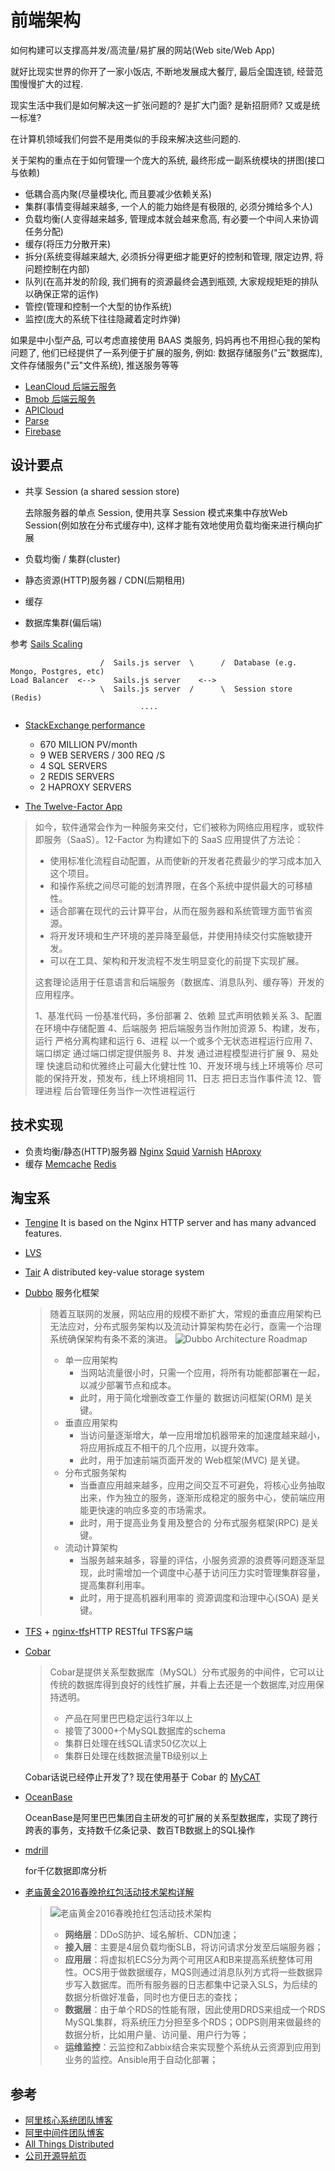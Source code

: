# 前端架构
如何构建可以支撑高并发/高流量/易扩展的网站(Web site/Web App)

就好比现实世界的你开了一家小饭店, 不断地发展成大餐厅, 最后全国连锁, 经营范围慢慢扩大的过程.

现实生活中我们是如何解决这一扩张问题的? 是扩大门面? 是新招厨师? 又或是统一标准?

在计算机领域我们何尝不是用类似的手段来解决这些问题的.

关于架构的重点在于如何管理一个庞大的系统, 最终形成一副系统模块的拼图(接口与依赖)
* 低耦合高内聚(尽量模块化, 而且要减少依赖关系)
* 集群(事情变得越来越多, 一个人的能力始终是有极限的, 必须分摊给多个人)
* 负载均衡(人变得越来越多, 管理成本就会越来愈高, 有必要一个中间人来协调任务分配)
* 缓存(将压力分散开来)
* 拆分(系统变得越来越大, 必须拆分得更细才能更好的控制和管理, 限定边界, 将问题控制在内部)
* 队列(在高并发的阶段, 我们拥有的资源最终会遇到瓶颈, 大家规规矩矩的排队以确保正常的运作)
* 管控(管理和控制一个大型的协作系统)
* 监控(庞大的系统下往往隐藏着定时炸弹)

如果是中小型产品, 可以考虑直接使用 BAAS 类服务, 妈妈再也不用担心我的架构问题了, 他们已经提供了一系列便于扩展的服务, 例如: 数据存储服务("云"数据库), 文件存储服务("云"文件系统), 推送服务等等
* [LeanCloud 后端云服务](https://leancloud.cn)
* [Bmob 后端云服务](http://www.bmob.cn/)
* [APICloud](http://apicloud.com/)
* [Parse](https://parse.com/)
* [Firebase](https://www.firebase.com/)

## 设计要点
* 共享 Session (a shared session store)
    
    去除服务器的单点 Session, 使用共享 Session 模式来集中存放Web Session(例如放在分布式缓存中), 这样才能有效地使用负载均衡来进行横向扩展
* 负载均衡 / 集群(cluster)
* 静态资源(HTTP)服务器 / CDN(后期租用)
* 缓存
* 数据库集群(偏后端)

参考 [Sails Scaling](http://sailsjs.org/documentation/concepts/deployment/scaling)

```
                    /  Sails.js server  \      /  Database (e.g. Mongo, Postgres, etc)
Load Balancer  <-->    Sails.js server    <-->    
                    \  Sails.js server  /      \  Session store (Redis)
                             ....
```

* [StackExchange performance](http://stackexchange.com/performance)
    * 670 MILLION PV/month
    * 9 WEB SERVERS / 300 REQ /S
    * 4 SQL SERVERS
    * 2 REDIS SERVERS
    * 2 HAPROXY SERVERS

* [The Twelve-Factor App](http://12factor.net/zh_cn/)
> 如今，软件通常会作为一种服务来交付，它们被称为网络应用程序，或软件即服务（SaaS）。12-Factor 为构建如下的 SaaS 应用提供了方法论：
> * 使用标准化流程自动配置，从而使新的开发者花费最少的学习成本加入这个项目。
> * 和操作系统之间尽可能的划清界限，在各个系统中提供最大的可移植性。
> * 适合部署在现代的云计算平台，从而在服务器和系统管理方面节省资源。
> * 将开发环境和生产环境的差异降至最低，并使用持续交付实施敏捷开发。
> * 可以在工具、架构和开发流程不发生明显变化的前提下实现扩展。
> 
> 这套理论适用于任意语言和后端服务（数据库、消息队列、缓存等）开发的应用程序。
>
> 1、基准代码 一份基准代码，多份部署
> 2、依赖 显式声明依赖关系
> 3、配置 在环境中存储配置
> 4、后端服务 把后端服务当作附加资源
> 5、构建，发布，运行 严格分离构建和运行
> 6、进程 以一个或多个无状态进程运行应用
> 7、端口绑定 通过端口绑定提供服务
> 8、并发 通过进程模型进行扩展
> 9、易处理 快速启动和优雅终止可最大化健壮性
> 10、开发环境与线上环境等价 尽可能的保持开发，预发布，线上环境相同
> 11、日志 把日志当作事件流
> 12、管理进程 后台管理任务当作一次性进程运行

## 技术实现
* 负责均衡/静态(HTTP)服务器
    [Nginx]()
    [Squid]()
    [Varnish]()
    [HAproxy]()
* 缓存
    [Memcache]()
    [Redis]()

## 淘宝系
* [Tengine](http://tengine.taobao.org/)
    It is based on the Nginx HTTP server and has many advanced features.
* [LVS](https://github.com/alibaba/LVS)
* [Tair](https://github.com/alibaba/tair)
    A distributed key-value storage system
* [Dubbo](https://github.com/alibaba/dubbo) 服务化框架

    > 随着互联网的发展，网站应用的规模不断扩大，常规的垂直应用架构已无法应对，分布式服务架构以及流动计算架构势在必行，亟需一个治理系统确保架构有条不紊的演进。
    > ![Dubbo Architecture Roadmap](http://dubbo.io/dubbo-architecture-roadmap.jpg-version=1&modificationDate=1331143666000.jpg)
    > 
    > * 单一应用架构
    >    * 当网站流量很小时，只需一个应用，将所有功能都部署在一起，以减少部署节点和成本。
    >    * 此时，用于简化增删改查工作量的 数据访问框架(ORM) 是关键。
    > * 垂直应用架构
    >    * 当访问量逐渐增大，单一应用增加机器带来的加速度越来越小，将应用拆成互不相干的几个应用，以提升效率。
    >    * 此时，用于加速前端页面开发的 Web框架(MVC) 是关键。
    > * 分布式服务架构
    >    * 当垂直应用越来越多，应用之间交互不可避免，将核心业务抽取出来，作为独立的服务，逐渐形成稳定的服务中心，使前端应用能更快速的响应多变的市场需求。
    >    * 此时，用于提高业务复用及整合的 分布式服务框架(RPC) 是关键。
    > * 流动计算架构
    >    * 当服务越来越多，容量的评估，小服务资源的浪费等问题逐渐显现，此时需增加一个调度中心基于访问压力实时管理集群容量，提高集群利用率。
    >    * 此时，用于提高机器利用率的 资源调度和治理中心(SOA) 是关键。

* [TFS](https://tfs.taobao.org) + [nginx-tfs](https://github.com/alibaba/nginx-tfs)HTTP RESTful TFS客户端
* [Cobar](https://github.com/alibaba/cobar)

    > Cobar是提供关系型数据库（MySQL）分布式服务的中间件，它可以让传统的数据库得到良好的线性扩展，并看上去还是一个数据库,对应用保持透明。
    > * 产品在阿里巴巴稳定运行3年以上
    > * 接管了3000+个MySQL数据库的schema
    > * 集群日处理在线SQL请求50亿次以上
    > * 集群日处理在线数据流量TB级别以上

  Cobar话说已经停止开发了? 现在使用基于 Cobar 的 [MyCAT](https://github.com/MyCATApache/Mycat-doc)

* [OceanBase](https://github.com/alibaba/oceanbase/)

    OceanBase是阿里巴巴集团自主研发的可扩展的关系型数据库，实现了跨行跨表的事务，支持数千亿条记录、数百TB数据上的SQL操作
* [mdrill](https://github.com/alibaba/mdrill)
    
    for千亿数据即席分析

* [老庙黄金2016春晚抢红包活动技术架构详解](https://yq.aliyun.com/articles/7420 "基于阿里云的技术架构")
    > ![老庙黄金2016春晚抢红包活动技术架构](http://imgchr.com/images/2c550956ecc11f1a0b3788337191e28efb2b3743.png)
    > 
    > * **网络层**：DDoS防护、域名解析、CDN加速；
    > * **接入层**：主要是4层负载均衡SLB，将访问请求分发至后端服务器；
    > * **应用层**：将虚拟机ECS分为两个可用区A和B来提高系统整体可用性。OCS用于做数据缓存，MQS则通过消息队列方式将一些数据异步写入数据库。而所有服务器的日志都集中记录入SLS，为后续的数据分析做好准备，同时也方便日志的查找；
    > * **数据层**：由于单个RDS的性能有限，因此使用DRDS来组成一个RDS MySQL集群，将系统压力分担至多个RDS；ODPS则用来做最终的数据分析，比如用户量、访问量、用户行为等；
    > * **运维监控**：云监控和Zabbix结合来实现整个系统从云资源到应用到业务的监控。Ansible用于自动化部署；

## 参考
* [阿里核心系统团队博客](http://csrd.aliapp.com/)
* [阿里中间件团队博客](http://jm.taobao.org/)
* [All Things Distributed](http://www.allthingsdistributed.com/ "Werner Vogels'(CTO - Amazon.com) weblog on building scalable and robust distributed systems.")
* [公司开源导航页](http://www.oschina.net/company)
